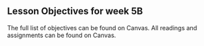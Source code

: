 ## Lesson Objectives for week 5B



The full list of objectives can be found on Canvas. All readings and assignments can be found on Canvas.




